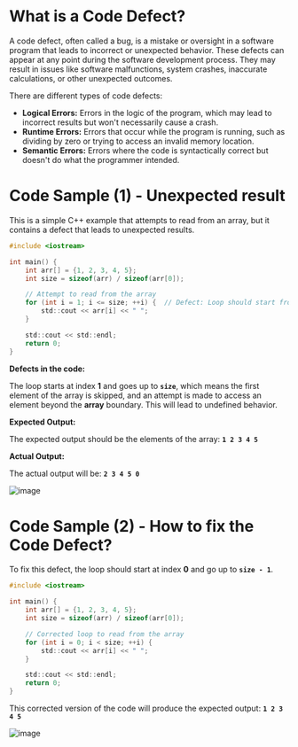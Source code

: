 # What is a Code Defect?

A code defect, often called a bug, is a mistake or oversight in a software program that leads to incorrect or unexpected behavior. These defects can appear at any point during the software development process. They may result in issues like software malfunctions, system crashes, inaccurate calculations, or other unexpected outcomes.

There are different types of code defects:

- **Logical Errors:** Errors in the logic of the program, which may lead to incorrect results but won't necessarily cause a crash.
- **Runtime Errors:** Errors that occur while the program is running, such as dividing by zero or trying to access an invalid memory location.
- **Semantic Errors:** Errors where the code is syntactically correct but doesn't do what the programmer intended.

# Code Sample (1) - Unexpected result

This is a simple C++ example that attempts to read from an array, but it contains a defect that leads to unexpected results.

```c
#include <iostream>

int main() {
    int arr[] = {1, 2, 3, 4, 5};
    int size = sizeof(arr) / sizeof(arr[0]);

    // Attempt to read from the array
    for (int i = 1; i <= size; ++i) {  // Defect: Loop should start from 0 and go up to size-1
        std::cout << arr[i] << " ";
    }

    std::cout << std::endl;
    return 0;
}
```

**Defects in the code:**

The loop starts at index **1** and goes up to **`size`**, which means the first element of the array is skipped, and an attempt is made to access an element beyond the **array** boundary. This will lead to undefined behavior.

**Expected Output:**

The expected output should be the elements of the array: **`1 2 3 4 5`**

**Actual Output:**

The actual output will be: **`2 3 4 5 0`**

![image](https://github.com/DebugPrivilege/InsightEngineering/assets/63166600/2b3f5d57-7351-44ed-8644-2637d8a7fdbe)

# Code Sample (2) - How to fix the Code Defect?

To fix this defect, the loop should start at index **0** and go up to **`size - 1`**.

```c
#include <iostream>

int main() {
    int arr[] = {1, 2, 3, 4, 5};
    int size = sizeof(arr) / sizeof(arr[0]);

    // Corrected loop to read from the array
    for (int i = 0; i < size; ++i) {
        std::cout << arr[i] << " ";
    }

    std::cout << std::endl;
    return 0;
}
```

This corrected version of the code will produce the expected output: **`1 2 3 4 5`**

![image](https://github.com/DebugPrivilege/InsightEngineering/assets/63166600/ae750b25-fadc-46c0-b2da-28a5b4aa6e8f)

